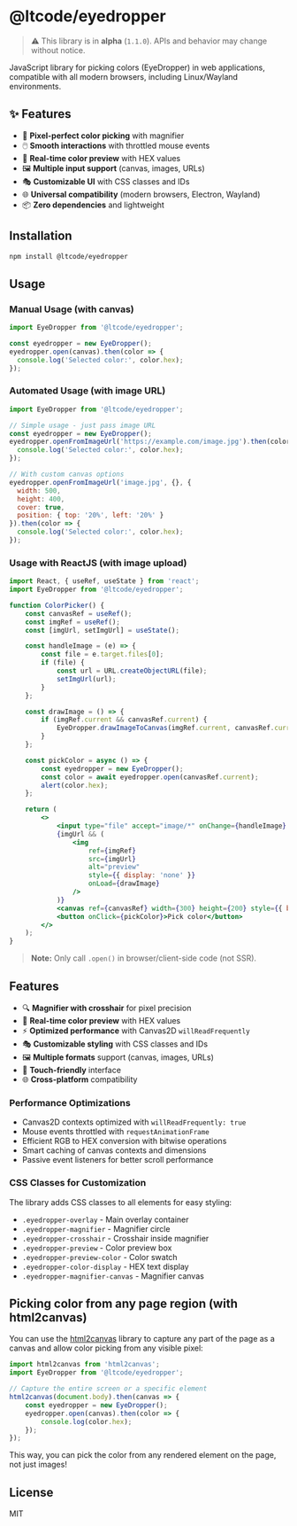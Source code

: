 


# @ltcode/eyedropper

> ⚠️ This library is in **alpha** (`1.1.0`). APIs and behavior may change without notice.

JavaScript library for picking colors (EyeDropper) in web applications, compatible with all modern browsers, including Linux/Wayland environments.

## ✨ Features
- 🎯 **Pixel-perfect color picking** with magnifier
- 🖱️ **Smooth interactions** with throttled mouse events
- 🎨 **Real-time color preview** with HEX values
- 🖼️ **Multiple input support** (canvas, images, URLs)
- 🎭 **Customizable UI** with CSS classes and IDs
- 🌐 **Universal compatibility** (modern browsers, Electron, Wayland)
- 📦 **Zero dependencies** and lightweight

## Installation
```sh
npm install @ltcode/eyedropper
```


## Usage

### Manual Usage (with canvas)
```js
import EyeDropper from '@ltcode/eyedropper';

const eyedropper = new EyeDropper();
eyedropper.open(canvas).then(color => {
  console.log('Selected color:', color.hex);
});
```

### Automated Usage (with image URL)
```js
import EyeDropper from '@ltcode/eyedropper';

// Simple usage - just pass image URL
const eyedropper = new EyeDropper();
eyedropper.openFromImageUrl('https://example.com/image.jpg').then(color => {
  console.log('Selected color:', color.hex);
});

// With custom canvas options
eyedropper.openFromImageUrl('image.jpg', {}, {
  width: 500,
  height: 400,
  cover: true,
  position: { top: '20%', left: '20%' }
}).then(color => {
  console.log('Selected color:', color.hex);
});
```


### Usage with ReactJS (with image upload)
```jsx
import React, { useRef, useState } from 'react';
import EyeDropper from '@ltcode/eyedropper';

function ColorPicker() {
	const canvasRef = useRef();
	const imgRef = useRef();
	const [imgUrl, setImgUrl] = useState();

	const handleImage = (e) => {
		const file = e.target.files[0];
		if (file) {
			const url = URL.createObjectURL(file);
			setImgUrl(url);
		}
	};

	const drawImage = () => {
		if (imgRef.current && canvasRef.current) {
			EyeDropper.drawImageToCanvas(imgRef.current, canvasRef.current);
		}
	};

	const pickColor = async () => {
		const eyedropper = new EyeDropper();
		const color = await eyedropper.open(canvasRef.current);
		alert(color.hex);
	};

	return (
		<>
			<input type="file" accept="image/*" onChange={handleImage} />
			{imgUrl && (
				<img
					ref={imgRef}
					src={imgUrl}
					alt="preview"
					style={{ display: 'none' }}
					onLoad={drawImage}
				/>
			)}
			<canvas ref={canvasRef} width={300} height={200} style={{ border: '1px solid #ccc' }} />
			<button onClick={pickColor}>Pick color</button>
		</>
	);
}
```

> **Note:** Only call `.open()` in browser/client-side code (not SSR).

## Features
- 🔍 **Magnifier with crosshair** for pixel precision
- 🎨 **Real-time color preview** with HEX values
- ⚡ **Optimized performance** with Canvas2D `willReadFrequently`
- 🎭 **Customizable styling** with CSS classes and IDs
- 🖼️ **Multiple formats** support (canvas, images, URLs)
- 📱 **Touch-friendly** interface
- 🌐 **Cross-platform** compatibility

### Performance Optimizations
- Canvas2D contexts optimized with `willReadFrequently: true`
- Mouse events throttled with `requestAnimationFrame`
- Efficient RGB to HEX conversion with bitwise operations
- Smart caching of canvas contexts and dimensions
- Passive event listeners for better scroll performance

### CSS Classes for Customization
The library adds CSS classes to all elements for easy styling:
- `.eyedropper-overlay` - Main overlay container
- `.eyedropper-magnifier` - Magnifier circle
- `.eyedropper-crosshair` - Crosshair inside magnifier
- `.eyedropper-preview` - Color preview box
- `.eyedropper-preview-color` - Color swatch
- `.eyedropper-color-display` - HEX text display
- `.eyedropper-magnifier-canvas` - Magnifier canvas

## Picking color from any page region (with html2canvas)

You can use the [html2canvas](https://html2canvas.hertzen.com/) library to capture any part of the page as a canvas and allow color picking from any visible pixel:

```js
import html2canvas from 'html2canvas';
import EyeDropper from '@ltcode/eyedropper';

// Capture the entire screen or a specific element
html2canvas(document.body).then(canvas => {
	const eyedropper = new EyeDropper();
	eyedropper.open(canvas).then(color => {
		console.log(color.hex);
	});
});
```

This way, you can pick the color from any rendered element on the page, not just images!

## License
MIT
